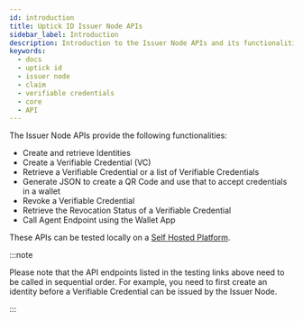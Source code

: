 ```yaml
---
id: introduction
title: Uptick ID Issuer Node APIs
sidebar_label: Introduction
description: Introduction to the Issuer Node APIs and its functionalities.
keywords:
  - docs
  - uptick id
  - issuer node
  - claim
  - verifiable credentials
  - core
  - API
---
```


The Issuer Node APIs provide the following functionalities:

- Create and retrieve Identities
- Create a Verifiable Credential (VC)
- Retrieve a Verifiable Credential or a list of Verifiable Credentials
- Generate JSON to create a QR Code and use that to accept credentials in a wallet
- Revoke a Verifiable Credential
- Retrieve the Revocation Status of a Verifiable Credential
- Call Agent Endpoint using the Wallet App

These APIs can be tested locally on a <a href="https://self-hosted-platform.polygonid.me/#overview" target="_blank">Self Hosted Platform</a>.

:::note

Please note that the API endpoints listed in the testing links above need to be called in sequential order. For example, you need to first create an identity before a Verifiable Credential can be issued by the Issuer Node.

:::
